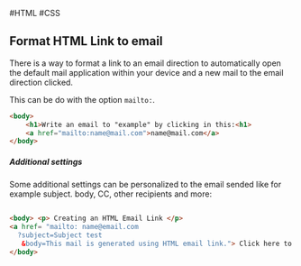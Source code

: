 #HTML #CSS 

## Format HTML Link to email

There is a way to format a link to an email direction to automatically open the default mail application within your device and a new mail to the email direction clicked. 

This can be do with the option `mailto:`. 


```html
<body>
	<h1>Write an email to "example" by clicking in this:<h1>
	<a href="mailto:name@mail.com">name@mail.com</a>
</body>
```


##### Additional settings

Some additional settings can be personalized to the email sended like for example subject. body, CC, other recipients and more: 

```html

<body> <p> Creating an HTML Email Link </p>
<a href= "mailto: name@email.com 
  ?subject=Subject test 
   &body=This mail is generated using HTML email link."> Click here to Send Mail</a> 
</body> 
```